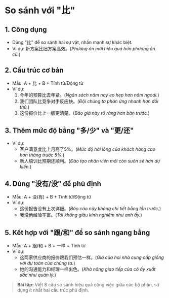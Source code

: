 # So sánh với "比"

## 1. Công dụng
- Dùng "比" để so sánh hai sự vật, nhấn mạnh sự khác biệt.
- Ví dụ: 新方案比旧方案高效。(_Phương án mới hiệu quả hơn phương án cũ._)

## 2. Cấu trúc cơ bản
- Mẫu: A + 比 + B + Tính từ/Động từ
- Ví dụ:
  1. 今年的预算比去年紧。(_Ngân sách năm nay eo hẹp hơn năm ngoái._)
  2. 我们团队比竞争对手反应快。(_Đội chúng ta phản ứng nhanh hơn đối thủ._)
  3. 这份报价比上一版更清楚。(_Báo giá này rõ ràng hơn bản trước._)

## 3. Thêm mức độ bằng "多/少" và "更/还"
- Ví dụ:
  - 客户满意度比上月高了5%。(_Mức độ hài lòng của khách hàng cao hơn tháng trước 5%._)
  - 新人培训比预期还顺利。(_Đào tạo nhân viên mới còn suôn sẻ hơn dự kiến._)

## 4. Dùng "没有/没" để phủ định
- Mẫu: A + 没(有) + B + Tính từ/Động từ
- Ví dụ:
  - 这份报告没有上次详细。(_Báo cáo này không chi tiết bằng lần trước._)
  - 我没他经验丰富。(_Tôi không giàu kinh nghiệm như anh ấy._)

## 5. Kết hợp với "跟/和" để so sánh ngang bằng
- Mẫu: A + 跟/和 + B + 一样 + Tính từ
- Ví dụ:
  - 这两家供应商的报价跟我们预估一样。(_Giá của hai nhà cung cấp giống với dự toán của chúng ta._)
  - 她的沟通能力和经理一样出色。(_Khả năng giao tiếp của cô ấy xuất sắc như quản lý._)

> **Bài tập:** Viết 8 câu so sánh hiệu quả công việc giữa các bộ phận, sử dụng ít nhất hai cấu trúc phủ định.
